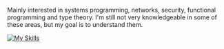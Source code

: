 Mainly interested in systems programming, networks, security, functional programming and type theory. I'm still not very knowledgeable in some of these areas, but my goal is to understand them.

<!--
**Fn1033/Fn1033** is a ✨ _special_ ✨ repository because its `README.md` (this file) appears on your GitHub profile.

Here are some ideas to get you started:

- 🔭 I’m currently working on ...
- 🌱 I’m currently learning ... -->
[![My Skills](https://skillicons.dev/icons?i=rust,c,linux)](https://skillicons.dev)
    
  <!--
- 👯 I’m looking to collaborate on ...
- 🤔 I’m looking for help with ...
- 💬 Ask me about ...
- 📫 How to reach me: ...
- 😄 Pronouns: ...
- ⚡ Fun fact: ...
-->
